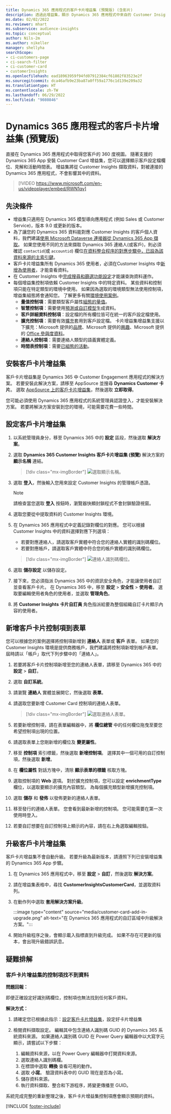 ```yaml
---
title: Dynamics 365 應用程式的客戶卡片增益集 (預覽版) (含影片)
description: 透過此增益集，顯示 Dynamics 365 應用程式中來自的 Customer Insights 的客戶個人資料。
ms.date: 02/02/2022
ms.reviewer: mhart
ms.subservice: audience-insights
ms.topic: conceptual
author: Nils-2m
ms.author: nikeller
manager: shellyha
searchScope:
- ci-customers-page
- ci-search-filter
- ci-customer-card
- customerInsights
ms.openlocfilehash: ead18963959f94fd07912384cf61802f83523e2f
ms.sourcegitcommit: dca46afb9e23ba87a0ff59a1776c1d139e209a32
ms.translationtype: HT
ms.contentlocale: zh-TW
ms.lasthandoff: 06/29/2022
ms.locfileid: "9080846"
---
```

# <a name="customer-card-add-in-for-dynamics-365-apps-preview"></a>Dynamics 365 應用程式的客戶卡片增益集 (預覽版)

直接在 Dynamics 365 應用程式中取得您客戶的 360 度視圖。 隨著支援的 Dynamics 365 App 安裝 Customer Card 增益集，您可以選擇顯示客戶設定檔欄位、見解和活動時間表。 增益集將從 Customer Insights 擷取資料，對被連接的 Dynamics 365 應用程式，不會影響其中的資料。

> [!VIDEO https://www.microsoft.com/en-us/videoplayer/embed/RWN1qv]

## <a name="prerequisites"></a>先決條件

- 增益集只適用在 Dynamics 365 模型導向應用程式 (例如 Sales 或 Customer Service)，版本 9.0 或更新的版本。
- 為了讓您的 Dynamics 365 資料能對應 Customer Insights 的客戶個人資料，我們建議[使用 Microsoft Dataverse 連接器從 Dynamics 365 App 擷取](connect-power-query.md)。 如果您使用不同的方法來擷取 Dynamics 365 連絡人(或客戶)，則必須確認 `contactid`(或 `accountid`) 欄位[在資料整合程序的對應步驟中，已設為該資料來源的主索引鍵](map-entities.md#select-primary-key-and-semantic-type-for-attributes)。
- 客戶卡片增益集所有 Dynamics 365 使用者，必須在Customer Insights 中[新增為使用者](permissions.md)，才能查看資料。
- 在 Customer Insights 中[完成搜尋和篩選功能設定](search-filter-index.md)才能讓查詢資料運作。
- 每個增益集控制項依賴 Customer Insights 中的特定資料。 某些資料和控制項只能在特定類型的環境中使用。 如果因為選取的環境類型無法使用控制項，增益集組態將會通知您。 了解更多有關[環境使用案例](work-with-business-accounts.md)。
  - **量值控制項**：需要類型客戶屬性[組態的量值](measures.md)。
  - **智慧控制項**：需要使用[預測或自訂模型](predictions-overview.md)生成資料。
  - **客戶詳細資料控制項**：設定檔的所有欄位皆可在統一的客戶設定檔使用。
  - **擴充控制項**：需要有效[擴充](enrichment-hub.md)套用到客戶設定檔。 卡片增益集增益集支援以下擴充：Microsoft 提供的[品牌](enrichment-microsoft.md)、Microsoft 提供的[興趣](enrichment-microsoft.md)、Microsoft 提供的 [Office 參與度資料](enrichment-office.md)。
  - **連絡人控制項**：需要連絡人類型的語義實體定義。
  - **時間表控制項**：需要[已組態的活動](activities.md)。

## <a name="install-the-customer-card-add-in"></a>安裝客戶卡片增益集

客戶卡片增益集是 Dynamics 365 中 Customer Engagement 應用程式的解決方案。 若要安裝此解決方案，請移至 AppSource 並搜尋 **Dynamics Customer 卡片**。 選取 [AppSource 上的客戶卡片增益集](https://appsource.microsoft.com/product/dynamics-365/mscrm.dynamics_365_customer_insights_customer_card_addin?tab=Overview)，然後選取 **立即取得**。

您可能必須使用 Dynamics 365 應用程式的系統管理員認證登入，才能安裝解決方案。 若要將解決方案安裝到您的環境，可能需要花費一些時間。

## <a name="configure-the-customer-card-add-in"></a>設定客戶卡片增益集

1. 以系統管理員身分，移至 Dynamics 365 中的 **設定** 區段，然後選取 **解決方案**。

1. 選取 **Dynamics 365 Customer Insights 客戶卡片增益集 (預覽)** 解決方案的 **顯示名稱** 連結。

   > [!div class="mx-imgBorder"]
   > ![選取顯示名稱。](media/select-display-name.png "請選取顯示名稱。")

1. 選取 **登入**，然後輸入您用來設定 Customer Insights 的管理帳戶憑證。

   > [!NOTE]
   > 請檢查當您選取 **登入** 按鈕時，瀏覽器快顯封鎖程式不會封鎖驗證視窗。

1. 選取您要從中提取資料的 Customer Insights 環境。

1. 在 Dynamics 365 應用程式中定義記錄對欄位的對應。 您可以根據 Customer Insights 中的資料選擇對應下列選項：
   - 若要對應連絡人，請選取客戶實體中符合您的連絡人實體的識別碼欄位。
   - 若要對應帳戶，請選取客戶實體中符合您的帳戶實體的識別碼欄位。

   > [!div class="mx-imgBorder"]
   > ![連絡人識別碼欄位。](media/contact-id-field.png "連絡人識別碼欄位。")

1. 選取 **儲存設定** 以儲存設定。

1. 接下來，您必須指派 Dynamics 365 中的資訊安全角色，才能讓使用者自訂並查看客戶卡片。 在 Dynamics 365 中，移至 **設定** > **安全性** > **使用者**。 選取要編輯使用者角色的使用者，並選取 **管理角色**。

1. 將 **Customer Insights 卡片自訂員** 角色指派給要為整個組織自訂卡片顯示內容的使用者。

## <a name="add-customer-card-controls-to-forms"></a>新增客戶卡片控制項到表單

您可以根據您的案例選擇將控制項新增到 **連絡人** 表單或 **客戶** 表單。 如果您的 Customer Insights 環境是提供商務帳戶，我們建議將控制項新增到帳戶表單。 屆時請以「帳戶」取代下列步驟中的「連絡人」。

1. 若要將客戶卡片控制項新增至您的連絡人表單，請移至 Dynamics 365 中的 **設定** > **自訂**。

1. 選取 **自訂系統**。

1. 請瀏覽 **連絡人** 實體並展開它，然後選取 **表單**。

1. 請選取您要新增 Customer Card 控制項的連絡人表單。

    > [!div class="mx-imgBorder"]
    > ![選取連絡人表單。](media/contact-active-forms.png "請選取連絡人表單。")

1. 若要新增控制項，請在表單編輯器中，將 **欄位總管** 中的任何欄位拖曳至要您希望控制項出現的位置。

1. 請選取表單上您剛新增的欄位及 **變更屬性**。

1. 移至 **控制項** 索引標籤，然後選取 **新增控制項**。 選擇其中一個可用的自訂控制項，然後選取 **新增**。

1. 在 **欄位屬性** 對話方塊中，清除 **顯示表單的標籤** 核取方塊。

1. 選取控制項的 **Web** 選項。 對於擴充控制項，您可以設定 **enrichmentType** 欄位，以選取要顯示的擴充內容類型。 為每個擴充類型新增擴充控制項。

1. 選取 **儲存** 和 **發佈** 以發佈更新的連絡人表單。

1. 移至發行的連絡人表單。 您會看到最新新增的控制項。 您可能需要在第一次使用時登入。

1. 若要自訂想要在自訂控制項上顯示的內容，請在右上角選取編輯按鈕。

## <a name="upgrade-customer-card-add-in"></a>升級客戶卡片增益集

客戶卡片增益集不會自動升級。 若要升級為最新版本，請遵照下列已安裝增益集的 Dynamics 365 App 步驟。

1. 在 Dynamics 365 應用程式中，移至 **設定** > **自訂**，然後選取 **解決方案**。

1. 請在增益集表格中，尋找 **CustomerInsightsCustomerCard**，並選取資料列。

1. 在動作列中選取 **套用解決方案升級**。

   :::image type="content" source="media/customer-card-add-in-upgrade.png" alt-text="在 Dynamics 365 應用程式的自訂區域中升級解決方案。":::

1. 開始升級程序之後，會顯示載入指標直到升級完成。 如果不存在可更新的版本，會出現升級錯誤訊息。

## <a name="troubleshooting"></a>疑難排解​​

### <a name="controls-from-customer-card-add-in-dont-find-data"></a>客戶卡片增益集的控制項找不到資料

**問題回報：**

即便正確設定好識別碼欄位，控制項也無法找到任何客戶資料。  

**解決方式：**

1. 請確定您已根據此指示：[設定客戶卡片增益集](#configure-the-customer-card-add-in)，設定好卡片增益集

1. 檢閱資料擷取設定。 編輯其中包含連絡人識別碼 GUID 的 Dynamics 365 系統資料來源。 如果連絡人識別碼 GUID 在 Power Query 編輯器中以大寫字元顯示，請嘗試以下步驟：
    1. 編輯資料來源，以在 Power Query 編輯器中打開資料來源。
    1. 選取連絡人識別碼欄。
    1. 在標頭中選取 **轉換** 查看可用的動作。
    1. 選取 **小寫**。 驗證資料表中的 GUID 現在是否為小寫。
    1. 儲存資料來源。
    1. 執行資料擷取、整合和下游程序，將變更傳播至 GUID。

系統完成完整的重新整理之後，客戶卡片增益集控制項應會顯示預期的資料。

[!INCLUDE [footer-include](includes/footer-banner.md)]
